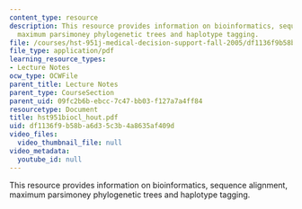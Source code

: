```yaml
---
content_type: resource
description: This resource provides information on bioinformatics, sequence alignment,
  maximum parsimoney phylogenetic trees and haplotype tagging.
file: /courses/hst-951j-medical-decision-support-fall-2005/df1136f9b58ba6d35c3b4a8635af409d_hst951biocl_hout.pdf
file_type: application/pdf
learning_resource_types:
- Lecture Notes
ocw_type: OCWFile
parent_title: Lecture Notes
parent_type: CourseSection
parent_uid: 09fc2b6b-ebcc-7c47-bb03-f127a7a4ff84
resourcetype: Document
title: hst951biocl_hout.pdf
uid: df1136f9-b58b-a6d3-5c3b-4a8635af409d
video_files:
  video_thumbnail_file: null
video_metadata:
  youtube_id: null
---
```

This resource provides information on bioinformatics, sequence alignment, maximum parsimoney phylogenetic trees and haplotype tagging.

